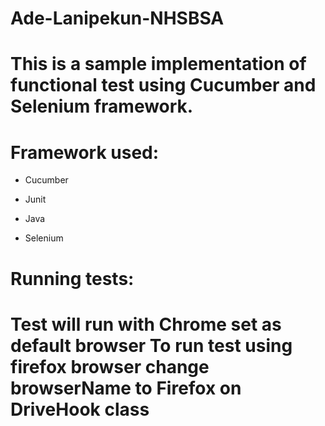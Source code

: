 # Ade-Lanipekun-NHSBSA

# This is a sample implementation of functional test using Cucumber and Selenium framework.

# Framework used:

* Cucumber

* Junit

* Java

* Selenium

# Running tests:

# Test will run with Chrome set as default browser To run test using firefox browser change browserName to Firefox on DriveHook class
